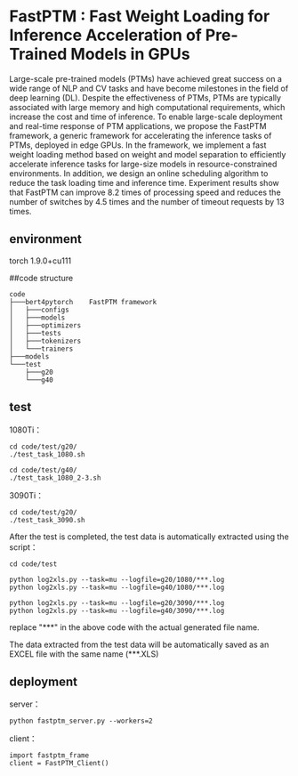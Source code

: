 # FastPTM : Fast Weight Loading for Inference Acceleration of Pre-Trained Models in GPUs
Large-scale pre-trained models (PTMs) have achieved great success on a wide range of NLP and CV tasks and have become milestones in the field of deep learning (DL). Despite the effectiveness of PTMs, PTMs are typically associated with large memory and high computational requirements, which increase the cost and time of inference. To enable large-scale deployment and real-time response of PTM applications, we propose the FastPTM framework, a generic framework for accelerating the inference tasks of PTMs, deployed in edge GPUs. In the framework, we implement a fast weight loading method based on weight and model separation to efficiently accelerate inference tasks for large-size models in resource-constrained environments. In addition, we design an online scheduling algorithm to reduce the task loading time and inference time. Experiment results show that FastPTM can improve 8.2 times of processing speed and reduces the number of switches by 4.5 times and the number of timeout requests by 13 times.

## environment
torch 1.9.0+cu111

##code structure

```
code
├───bert4pytorch    FastPTM framework
│   ├───configs
│   ├───models
│   ├───optimizers
│   ├───tests
│   ├───tokenizers
│   └───trainers
├───models
└───test
    ├───g20
    └───g40
```
## test
1080Ti：

```
cd code/test/g20/
./test_task_1080.sh

cd code/test/g40/
./test_task_1080_2-3.sh
```


3090Ti：

```
cd code/test/g20/
./test_task_3090.sh
```


After the test is completed, the test data is automatically extracted using the script：

```
cd code/test

python log2xls.py --task=mu --logfile=g20/1080/***.log
python log2xls.py --task=mu --logfile=g40/1080/***.log

python log2xls.py --task=mu --logfile=g20/3090/***.log
python log2xls.py --task=mu --logfile=g40/3090/***.log
```
replace "***" in the above code with the actual generated file name.

The data extracted from the test data will be automatically saved as an EXCEL file with the same name (***.XLS)

## deployment

server：
```
python fastptm_server.py --workers=2
```

client：
```
import fastptm_frame
client = FastPTM_Client()
```

